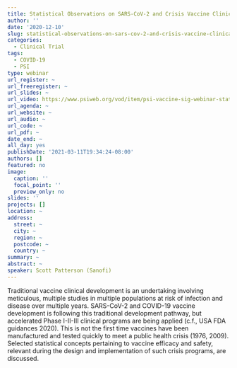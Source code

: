 ```yaml
---
title: Statistical Observations on SARS-CoV-2 and Crisis Vaccine Clinical Testing
author: ''
date: '2020-12-10'
slug: statistical-observations-on-sars-cov-2-and-crisis-vaccine-clinical-testing
categories:
  - Clinical Trial
tags:
  - COVID-19
  - PSI
type: webinar
url_register: ~
url_freeregister: ~
url_slides: ~
url_video: https://www.psiweb.org/vod/item/psi-vaccine-sig-webinar-statistical-observations-on-sars-cov-2-and-crisis-vaccine-clinical-testing
url_agenda: ~
url_website: ~
url_audio: ~
url_code: ~
url_pdf: ~
date_end: ~
all_day: yes
publishDate: '2021-03-11T19:34:24-08:00'
authors: []
featured: no
image:
  caption: ''
  focal_point: ''
  preview_only: no
slides: ''
projects: []
location: ~
address:
  street: ~
  city: ~
  region: ~
  postcode: ~
  country: ~
summary: ~
abstract: ~
speaker: Scott Patterson (Sanofi)
---
```

<!--more-->  
Traditional vaccine clinical development is an undertaking involving meticulous, multiple studies in multiple populations at risk of infection and disease over multiple years. SARS-CoV-2 and COVID-19 vaccine development is following this traditional development pathway, but accelerated Phase I-II-III clinical programs are being applied (c.f., USA FDA guidances 2020). This is not the first time vaccines have been manufactured and tested quickly to meet a public health crisis (1976, 2009). Selected statistical concepts pertaining to vaccine efficacy and safety, relevant during the design and implementation of such crisis programs, are discussed.
